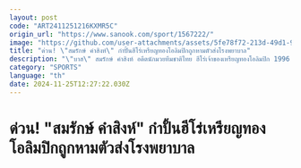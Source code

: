 ```yaml
---
layout: post
code: "ART2411251216KXMR5C"
origin_url: "https://www.sanook.com/sport/1567222/"
image: "https://github.com/user-attachments/assets/5fe78f72-213d-49d1-9c33-d58fb012bf30"
title: "ด่วน! \"สมรักษ์ คำสิงห์\" กำปั้นฮีโร่เหรียญทองโอลิมปิกถูกหามตัวส่งโรงพยาบาล"
description: "\"บาส\" สมรักษ์ คำสิงห์ อดีตนักมวยทีมชาติไทย ฮีโร่เจ้าของเหรียญทองโอลิมปิก 1996 ถูกนำตัวส่งโรงพยาบาลเป็นการด่วนเมื่อวันจันทร์ที่ 25 พฤศจิกายน 2567"
category: "SPORTS"
language: "th"
date: 2024-11-25T12:27:22.030Z
---
```


# ด่วน! "สมรักษ์ คำสิงห์" กำปั้นฮีโร่เหรียญทองโอลิมปิกถูกหามตัวส่งโรงพยาบาล